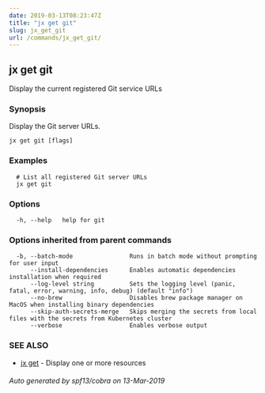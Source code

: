 ```yaml
---
date: 2019-03-13T08:23:47Z
title: "jx get git"
slug: jx_get_git
url: /commands/jx_get_git/
---
```

## jx get git

Display the current registered Git service URLs

### Synopsis

Display the Git server URLs.

```
jx get git [flags]
```

### Examples

```
  # List all registered Git server URLs
  jx get git
```

### Options

```
  -h, --help   help for git
```

### Options inherited from parent commands

```
  -b, --batch-mode                Runs in batch mode without prompting for user input
      --install-dependencies      Enables automatic dependencies installation when required
      --log-level string          Sets the logging level (panic, fatal, error, warning, info, debug) (default "info")
      --no-brew                   Disables brew package manager on MacOS when installing binary dependencies
      --skip-auth-secrets-merge   Skips merging the secrets from local files with the secrets from Kubernetes cluster
      --verbose                   Enables verbose output
```

### SEE ALSO

* [jx get](/commands/jx_get/)	 - Display one or more resources

###### Auto generated by spf13/cobra on 13-Mar-2019
